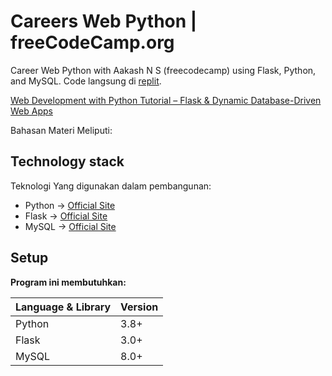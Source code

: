 # Careers Web Python | freeCodeCamp.org
Career Web Python with Aakash N S (freecodecamp) using Flask, Python, and MySQL. Code langsung di [replit](https://replit.com/).

[Web Development with Python Tutorial – Flask & Dynamic Database-Driven Web Apps](https://youtu.be/yBDHkveJUf4)

Bahasan Materi Meliputi:


## Technology stack

Teknologi Yang digunakan dalam pembangunan:

- Python -> [Official Site](https://www.python.org/)
- Flask -> [Official Site](https://flask.palletsprojects.com/en/3.0.x/)
- MySQL -> [Official Site](https://www.mysql.com/)

## Setup

**Program ini membutuhkan:**

| Language & Library | Version |
| ------------------ | ------- |
| Python             | 3.8+    |
| Flask              | 3.0+    |
| MySQL              | 8.0+    |
